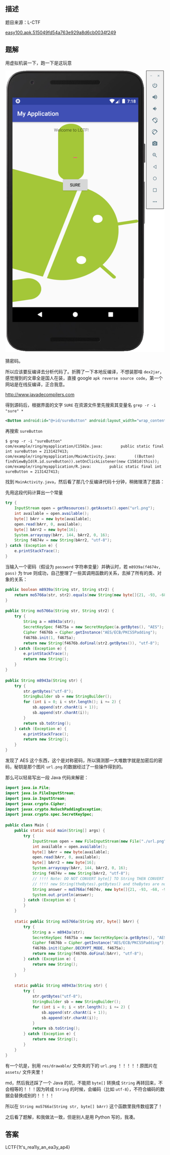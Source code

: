 ## 描述

题目来源：L-CTF

[easy100.apk.515049fd54a763e929a8d6cb0034f249](./assets/easy100.apk.515049fd54a763e929a8d6cb0034f249)

## 题解

用虚拟机装一下，跑一下是这玩意

![](./assets/misc100.png)

猜密码。

所以应该要反编译去分析代码了。折腾了一下本地反编译，不想装那啥 `dex2jar`，感觉搜到的文章全是国人在装，直接 google `apk reverse source code`，第一个网站是在线反编译，正合我意。

http://www.javadecompilers.com

得到源码后，根据界面的文字 `SURE` 在资源文件里先搜索其变量名 `grep -r -i "sure" *` 

```xml
<Button android:id="@+id/sureButton" android:layout_width="wrap_content" android:layout_height="wrap_content" android:layout_marginTop="57dp" android:text="Sure" android:layout_below="@+id/passCode" android:layout_centerHorizontal="true"/>
```

再搜索 `sureButton`

```
$ grep -r -i "sureButton"
com/example/ring/myapplication/C1582e.java:        public static final int sureButton = 2131427413;
com/example/ring/myapplication/MainActivity.java:        ((Button) findViewById(R.id.sureButton)).setOnClickListener(new C1581d(this));
com/example/ring/myapplication/R.java:        public static final int sureButton = 2131427413;
```

找到 `MainActivity.java`，然后看了那几个反编译代码十分钟，稍微理清了思路：

先用这段代码计算出一个常量

```java
try {
    InputStream open = getResources().getAssets().open("url.png");
    int available = open.available();
    byte[] bArr = new byte[available];
    open.read(bArr, 0, available);
    byte[] bArr2 = new byte[16];
    System.arraycopy(bArr, 144, bArr2, 0, 16);
    String f4674v = new String(bArr2, "utf-8");
} catch (Exception e) {
    e.printStackTrace();
}
```

当输入一个密码（假设为 `password` 字符串变量）并确认时，若 `m8939a(f4674v, pass)` 为 true 则成功，自己整理了一些其调用函数的关系，去掉了所有的类、对象的关系：

```java
public boolean m8939a(String str, String str2) {
    return mo5766a(str, str2).equals(new String(new byte[]{21, -93, -68, -94, 86, 117, -19, -68, -92, 33, 50, 118, 16, 13, 1, -15, -13, 3, 4, 103, -18, 81, 30, 68, 54, -93, 44, -23, 93, 98, 5, 59}));
}

public String mo5766a(String str, String str2) {
    try {
        String a = m8943a(str);
        SecretKeySpec f4675a = new SecretKeySpec(a.getBytes(), "AES");
        Cipher f4676b = Cipher.getInstance("AES/ECB/PKCS5Padding");
        f4676b.init(1, f4675a);
        return new String(f4676b.doFinal(str2.getBytes()), "utf-8");
    } catch (Exception e) {
        e.printStackTrace();
        return new String();
    }
}

public String m8943a(String str) {
    try {
        str.getBytes("utf-8");
        StringBuilder sb = new StringBuilder();
        for (int i = 0; i < str.length(); i += 2) {
            sb.append(str.charAt(i + 1));
            sb.append(str.charAt(i));
        }
        return sb.toString();
    } catch (Exception e) {
        e.printStackTrace();
        return new String();
    }
}
```

发现了 AES 这个东西，这个是对称密码，所以猜测那一大堆数字就是加密后的密码，秘钥是那个图片 `url.png` 的数据经过了一些操作得到的。

那么可以轻易写出一段 Java 代码来解密：

```java
import java.io.File;
import java.io.FileInputStream;
import java.io.InputStream;
import javax.crypto.Cipher;
import javax.crypto.NoSuchPaddingException;
import javax.crypto.spec.SecretKeySpec;

public class Main {
    public static void main(String[] args) {
        try {
            InputStream open = new FileInputStream(new File("./url.png"));
            int available = open.available();
            byte[] bArr = new byte[available];
            open.read(bArr, 0, available);
            byte[] bArr2 = new byte[16];
            System.arraycopy(bArr, 144, bArr2, 0, 16);
            String f4674v = new String(bArr2, "utf-8");
            // !!!! Note: DO NOT CONVERT byte[] TO String THEN CONVERT BACK!!!!
            // !!!! new String(theBytes).getBytes() and theBytes are not equal!!!!
            String answer = mo5766a(f4674v, new byte[]{21, -93, -68, -94, 86, 117, -19, -68, -92, 33, 50, 118, 16, 13, 1, -15, -13, 3, 4, 103, -18, 81, 30, 68, 54, -93, 44, -23, 93, 98, 5, 59});
            System.out.println(answer);
        } catch (Exception e) {
        }
    }

    static public String mo5766a(String str, byte[] bArr) {
        try {
            String a = m8943a(str);
            SecretKeySpec f4675a = new SecretKeySpec(a.getBytes(), "AES");
            Cipher f4676b = Cipher.getInstance("AES/ECB/PKCS5Padding");
            f4676b.init(Cipher.DECRYPT_MODE, f4675a);
            return new String(f4676b.doFinal(bArr), "utf-8");
        } catch (Exception e) {
            return new String();
        }
    }

    static public String m8943a(String str) {
        try {
            str.getBytes("utf-8");
            StringBuilder sb = new StringBuilder();
            for (int i = 0; i < str.length(); i += 2) {
                sb.append(str.charAt(i + 1));
                sb.append(str.charAt(i));
            }
            return sb.toString();
        } catch (Exception e) {
            return new String();
        }
    }
}
```

有一个坑是，别用 `res/drawable/` 文件夹的下的 `url.png` ！！！！！原图片在 `assets/` 文件夹里！

md，然后我还踩了一个 Java 的坑，不能把 `byte[]` 转换成 `String` 再转回来，不会相等的！！！因为转成 `String` 的时候，会编码（比如 `utf-8`），不符合编码的数据会替换成别的！！！！

所以在 `String mo5766a(String str, byte[] bArr)` 这个函数里我传数组罢了！

之后看了题解，和我做法一致，但是别人是用 Python 写的，我凑。

## 答案

LCTF{1t's_rea1ly_an_ea3y_ap4}
